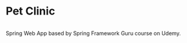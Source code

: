 # Pet Clinic

![<CricleCI>](https://circleci.com/gh/SpectraPhantom/pet-clinic.svg?style=svg)

Spring Web App based by Spring Framework Guru course on Udemy.
